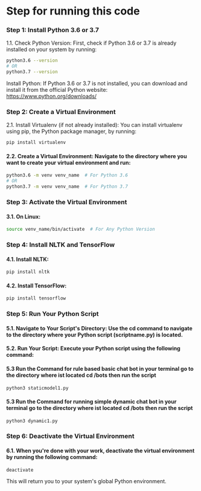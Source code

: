 # Step for running this code

### Step 1: Install Python 3.6 or 3.7

1.1. Check Python Version: First, check if Python 3.6 or 3.7 is already installed on your system by running:

```bash
python3.6 --version
# OR
python3.7 --version
```
Install Python: If Python 3.6 or 3.7 is not installed, you can download and install it from the official Python website: https://www.python.org/downloads/

### Step 2: Create a Virtual Environment

2.1. Install Virtualenv (if not already installed): You can install virtualenv using pip, the Python package manager, by running:

```bash
pip install virtualenv
```

#### 2.2. Create a Virtual Environment: Navigate to the directory where you want to create your virtual environment and run:

```bash
python3.6 -m venv venv_name  # For Python 3.6
# OR
python3.7 -m venv venv_name  # For Python 3.7
```

### Step 3: Activate the Virtual Environment

#### 3.1. On Linux:

```bash
source venv_name/bin/activate  # For Any Python Version
```


### Step 4: Install NLTK and TensorFlow

#### 4.1. Install NLTK:

```bash
pip install nltk
```

#### 4.2. Install TensorFlow:

```bash
pip install tensorflow
```

### Step 5: Run Your Python Script

#### 5.1. Navigate to Your Script's Directory: Use the cd command to navigate to the directory where your Python script (scriptname.py) is located.

#### 5.2. Run Your Script: Execute your Python script using the following command:


#### 5.3 Run the Command for rule based basic chat bot in your terminal go to the directory where ist located cd /bots then run the script

```bash
python3 staticmodel1.py
```

#### 5.3 Run the Command for running simple dynamic chat bot in your terminal go to the directory where ist located cd /bots then run the script

```bash
python3 dynamic1.py
```


### Step 6: Deactivate the Virtual Environment

#### 6.1. When you're done with your work, deactivate the virtual environment by running the following command:

```bash
deactivate
```

This will return you to your system's global Python environment.





